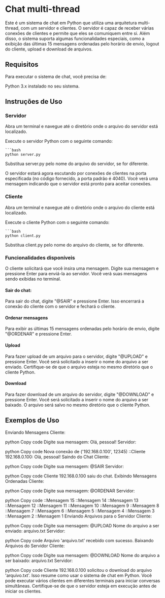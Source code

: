 # Chat multi-thread
Este é um sistema de chat em Python que utiliza uma arquitetura multi-thread, com um servidor e clientes. O servidor é capaz de receber várias conexões de clientes e permite que eles se comuniquem entre si. Além disso, o sistema suporta algumas funcionalidades especiais, como a exibição das últimas 15 mensagens ordenadas pelo horário de envio, logout do cliente, upload e download de arquivos.

## Requisitos
Para executar o sistema de chat, você precisa de:

Python 3.x instalado no seu sistema.
## Instruções de Uso
### Servidor
Abra um terminal e navegue até o diretório onde o arquivo do servidor está localizado.

Execute o servidor Python com o seguinte comando:
    
    ```bash
    python server.py

Substitua server.py pelo nome do arquivo do servidor, se for diferente.

O servidor estará agora escutando por conexões de clientes na porta especificada (no código fornecido, a porta padrão é 4040). Você verá uma mensagem indicando que o servidor está pronto para aceitar conexões.

### Cliente
Abra um terminal e navegue até o diretório onde o arquivo do cliente está localizado.

Execute o cliente Python com o seguinte comando:

    ```bash
    python client.py
Substitua client.py pelo nome do arquivo do cliente, se for diferente.

### Funcionalidades disponíveis

O cliente solicitará que você insira uma mensagem. Digite sua mensagem e pressione Enter para enviá-la ao servidor. Você verá suas mensagens sendo exibidas no terminal.

#### Sair do chat: 
Para sair do chat, digite "@SAIR" e pressione Enter. Isso encerrará a conexão do cliente com o servidor e fechará o cliente.

#### Ordenar mensagens
Para exibir as últimas 15 mensagens ordenadas pelo horário de envio, digite "@ORDENAR" e pressione Enter.

#### Upload
Para fazer upload de um arquivo para o servidor, digite "@UPLOAD" e pressione Enter. Você será solicitado a inserir o nome do arquivo a ser enviado. Certifique-se de que o arquivo esteja no mesmo diretório que o cliente Python.

#### Download
Para fazer download de um arquivo do servidor, digite "@DOWNLOAD" e pressione Enter. Você será solicitado a inserir o nome do arquivo a ser baixado. O arquivo será salvo no mesmo diretório que o cliente Python.

## Exemplos de Uso
Enviando Mensagens
Cliente:

python
Copy code
Digite sua mensagem: Olá, pessoal!
Servidor:

python
Copy code
Nova conexão de ('192.168.0.100', 12345)
::Cliente 192.168.0.100: Olá, pessoal!
Saindo do Chat
Cliente:

python
Copy code
Digite sua mensagem: @SAIR
Servidor:

python
Copy code
Cliente 192.168.0.100 saiu do chat.
Exibindo Mensagens Ordenadas
Cliente:

python
Copy code
Digite sua mensagem: @ORDENAR
Servidor:

python
Copy code
::Mensagem 15
::Mensagem 14
::Mensagem 13
::Mensagem 12
::Mensagem 11
::Mensagem 10
::Mensagem 9
::Mensagem 8
::Mensagem 7
::Mensagem 6
::Mensagem 5
::Mensagem 4
::Mensagem 3
::Mensagem 2
::Mensagem 1
Enviando Arquivos para o Servidor
Cliente:

python
Copy code
Digite sua mensagem: @UPLOAD
Nome do arquivo a ser enviado: arquivo.txt
Servidor:

python
Copy code
Arquivo 'arquivo.txt' recebido com sucesso.
Baixando Arquivos do Servidor
Cliente:

python
Copy code
Digite sua mensagem: @DOWNLOAD
Nome do arquivo a ser baixado: arquivo.txt
Servidor:

python
Copy code
Cliente 192.168.0.100 solicitou o download do arquivo 'arquivo.txt'.
Isso resume como usar o sistema de chat em Python. Você pode executar vários clientes em diferentes terminais para iniciar conversas simultâneas. Certifique-se de que o servidor esteja em execução antes de iniciar os clientes.
